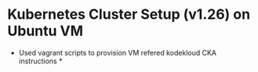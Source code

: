 # Kubernetes Cluster Setup (v1.26) on Ubuntu VM
* Used vagrant scripts to provision VM refered kodekloud CKA instructions *
